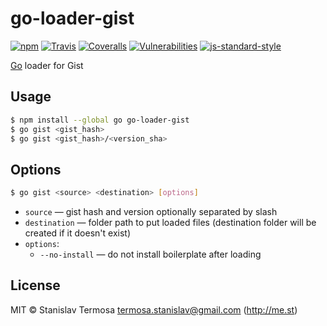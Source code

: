 # go-loader-gist

[![npm](https://img.shields.io/npm/v/go-loader-gist.svg?style=flat-square)](https://www.npmjs.com/package/go-loader-gist)
[![Travis](https://img.shields.io/travis/gocli/go-loader-gist.svg?style=flat-square)](https://travis-ci.org/gocli/go-loader-gist)
[![Coveralls](https://img.shields.io/coveralls/github/gocli/go-loader-gist.svg?style=flat-square)](https://coveralls.io/github/gocli/go-loader-gist)
[![Vulnerabilities](https://snyk.io/test/github/gocli/go-loader-gist/badge.svg?style=flat-square)](https://snyk.io/test/github/gocli/go-loader-gist)
[![js-standard-style](https://img.shields.io/badge/code%20style-standard-green.svg?style=flat-square)](https://github.com/gocli/go-loader-gist)

[Go](https://www.npmjs.com/package/go) loader for Gist

## Usage

```bash
$ npm install --global go go-loader-gist
$ go gist <gist_hash>
$ go gist <gist_hash>/<version_sha>
```

## Options

```bash
$ go gist <source> <destination> [options]
```

- `source` — gist hash and version optionally separated by slash
- `destination` — folder path to put loaded files (destination folder will be created if it doesn't exist)
- `options`:
  - `--no-install` — do not install boilerplate after loading

## License

MIT © Stanislav Termosa <termosa.stanislav@gmail.com> (http://me.st)

